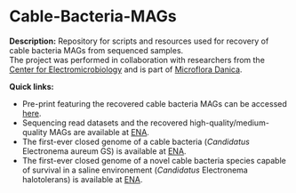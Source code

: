 # Cable-Bacteria-MAGs

**Description:**
Repository for scripts and resources used for recovery of cable bacteria MAGs from sequenced samples. <br/>
The project was performed in collaboration with researchers from the [Center for Electromicrobiology](https://bio.au.dk/forskning/forskningscentre/center-for-elektromikrobiologi-cem/) and is part of [Microflora Danica](https://www.en.engineering.aau.dk/Cases/Microflora-Danica/).

**Quick links:**
* Pre-print featuring the recovered cable bacteria MAGs can be accessed [here](https://www.biorxiv.org/).
* Sequencing read datasets and the recovered high-quality/medium-quality MAGs are available at [ENA](https://www.ebi.ac.uk/ena/submit/webin/report/runs/ERP137283).
* The first-ever closed genome of a cable bacteria (*Candidatus* Electronema aureum GS) is available at [ENA](https://www.ebi.ac.uk/ena/submit/webin/report/analysisFiles/ERZ9795947).
* The first-ever closed genome of a novel cable bacteria species capable of survival in a saline environement (*Candidatus* Electronema halotolerans) is available at [ENA](https://www.ebi.ac.uk/ena/submit/webin/report/analysisFiles/ERZ9795966).
<br/>
